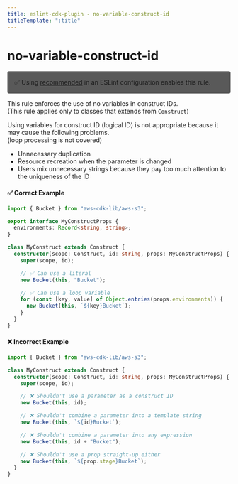 ```yaml
---
title: eslint-cdk-plugin - no-variable-construct-id
titleTemplate: ":title"
---
```


# no-variable-construct-id

<div style="margin-top: 16px; background-color: #595959; padding: 16px; border-radius: 4px;">
  ✅ Using
  <a href="/rules/#recommended-rules">recommended</a>
  in an ESLint configuration enables this rule.
</div>

This rule enforces the use of no variables in construct IDs.  
(This rule applies only to classes that extends from `Construct`)

Using variables for construct ID (logical ID) is not appropriate because it may cause the following problems.  
(loop processing is not covered)

- Unnecessary duplication
- Resource recreation when the parameter is changed
- Users mix unnecessary strings because they pay too much attention to the uniqueness of the ID

#### ✅ Correct Example

```ts
import { Bucket } from "aws-cdk-lib/aws-s3";

export interface MyConstructProps {
  environments: Record<string, string>;
}

class MyConstruct extends Construct {
  constructor(scope: Construct, id: string, props: MyConstructProps) {
    super(scope, id);

    // ✅ Can use a literal
    new Bucket(this, "Bucket");

    // ✅ Can use a loop variable
    for (const [key, value] of Object.entries(props.environments)) {
      new Bucket(this, `${key}Bucket`);
    }
  }
}
```

#### ❌ Incorrect Example

```ts
import { Bucket } from "aws-cdk-lib/aws-s3";

class MyConstruct extends Construct {
  constructor(scope: Construct, id: string, props: MyConstructProps) {
    super(scope, id);

    // ❌ Shouldn't use a parameter as a construct ID
    new Bucket(this, id);

    // ❌ Shouldn't combine a parameter into a template string
    new Bucket(this, `${id}Bucket`);

    // ❌ Shouldn't combine a parameter into any expression
    new Bucket(this, id + "Bucket");

    // ❌ Shouldn't use a prop straight-up either
    new Bucket(this, `${prop.stage}Bucket`);
  }
}
```
